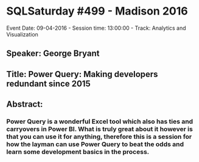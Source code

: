 # SQLSaturday #499 - Madison 2016
Event Date: 09-04-2016 - Session time: 13:00:00 - Track: Analytics and Visualization
## Speaker: George Bryant
## Title: Power Query: Making developers redundant since 2015
## Abstract:
### Power Query is a wonderful Excel tool which also has ties and carryovers in Power BI. What is truly great about it however is that you can use it for anything, therefore this is a session for how the layman can use Power Query to beat the odds and learn some development basics in the process.
